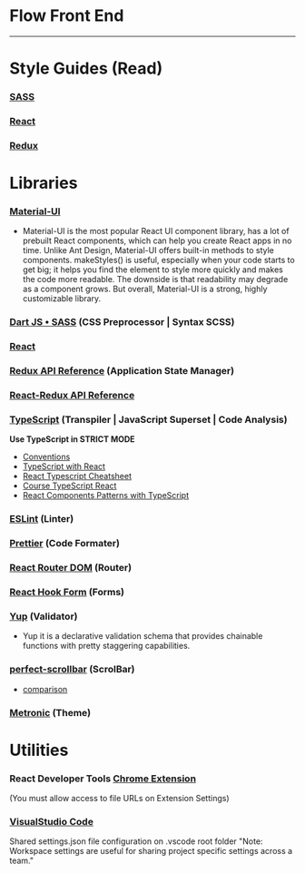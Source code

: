 # Flow Front End
---

# Style Guides (Read)

### [SASS](docs/StyleGuide-React.md)

### [React](docs/StyleGuide-React.md)

### [Redux](https://redux.js.org/style-guide/style-guide)


# Libraries

### [Material-UI](https://material-ui.com)
* Material-UI is the most popular React UI component library, has a lot of prebuilt React components, which can help you create React apps in no time.
Unlike Ant Design, Material-UI offers built-in methods to style components. makeStyles() is useful, especially when your code starts to get big; it helps you find the element to style more quickly and makes the code more readable. The downside is that readability may degrade as a component grows. But overall, Material-UI is a strong, highly customizable library.

### [Dart JS • SASS](https://sass-lang.com/documentation) (CSS Preprocessor | Syntax SCSS)

### [React](https://reactjs.org/docs/getting-started.html)

### [Redux API Reference](https://redux.js.org/api/api-reference) (Application State Manager)

### [React-Redux API Reference](https://react-redux.js.org/api/connect)

### [TypeScript](https://www.typescriptlang.org/docs) (Transpiler | JavaScript Superset | Code Analysis)
**Use TypeScript in STRICT MODE**
* [Conventions](https://github.com/basarat/typescript-book/blob/master/docs/styleguide/styleguide.md)
* [TypeScript with React](https://www.typescriptlang.org/play?jsx=2&esModuleInterop=true&q=390#example/typescript-with-react)
* [React Typescript Cheatsheet](https://github.com/typescript-cheatsheets/react-typescript-cheatsheet)
* [Course TypeScript React](https://egghead.io/courses/use-typescript-to-develop-react-applications)
* [React Components Patterns with TypeScript](https://levelup.gitconnected.com/ultimate-react-component-patterns-with-typescript-2-8-82990c516935)

### [ESLint](https://eslint.org) (Linter)

### [Prettier](https://prettier.io) (Code Formater)

### [React Router DOM](https://reactrouter.com/web/guides/quick-start) (Router)

### [React Hook Form](https://react-hook-form.com) (Forms)

### [Yup](https://github.com/jquense/yup) (Validator) 
* Yup it is a declarative validation schema that provides chainable functions with pretty staggering capabilities.

### [perfect-scrollbar](https://github.com/mdbootstrap/perfect-scrollbar) (ScrolBar)
* [comparison](https://www.npmtrends.com/better-scroll-vs-effector-vs-iscroll-vs-perfect-scrollbar-vs-react-scroll-vs-react-custom-scrollbars)

### [Metronic](https://keenthemes.com/metronic/?page=docs&section=react-quick-start) (Theme)


# Utilities

### React Developer Tools [Chrome Extension](https://chrome.google.com/webstore/detail/react-developer-tools/fmkadmapgofadopljbjfkapdkoienihi?hl=en)
(You must allow access to file URLs on Extension Settings)

### [VisualStudio Code](https://code.visualstudio.com)
Shared settings.json file configuration on .vscode root folder
"Note: Workspace settings are useful for sharing project specific settings across a team."

